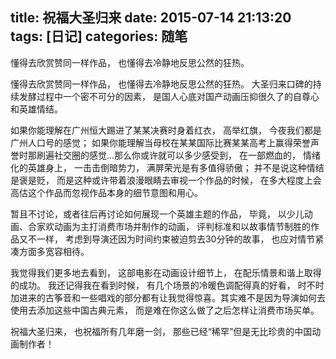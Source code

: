 title: 祝福大圣归来
date: 2015-07-14 21:13:20
tags: [日记]
categories: 随笔
---

懂得去欣赏赞同一样作品， 也懂得去冷静地反思公然的狂热。

<!-- more -->

懂得去欣赏赞同一样作品， 也懂得去冷静地反思公然的狂热。 大圣归来口碑的持续发酵过程中一个密不可分的因素， 是国人心底对国产动画压抑很久了的自尊心和英雄情结。

如果你能理解在广州恒大踢进了某某决赛时身着红衣， 高举红旗， 今夜我们都是广州人口号的感觉； 如果你能理解当母校在某某国际比赛某某高考上赢得荣誉声誉时那刷遍社交圈的感觉...那么你或许就可以多少感受到， 在一部燃血的， 情绪化的英雄身上， 一击击倒暗势力， 满屏荣光是有多值得骄傲； 并不是说这种情结是褒是贬， 而是这种或许带着浪漫眼睛去审视一个作品的时候， 在多大程度上会高估这个作品而忽视作品本身的细节意图和用心。

暂且不讨论，或者往后再讨论如何展现一个英雄主题的作品， 毕竟， 以少儿动画、合家欢动画为主打消费市场并制作的动画， 评判标准和以故事情节制胜的作品又不一样， 考虑到导演还因为时间约束被迫剪去30分钟的故事， 也应对情节紧凑方面多宽容相待。

我觉得我们更多地去看到， 这部电影在动画设计细节上， 在配乐情景和谐上取得的成功。 我还记得我在看到时候， 有几个场景的冷暖色调配得真的好看， 时不时加进来的古筝音和一些唱戏的部分都有让我觉得惊喜。其实难不是因为导演如何去使用去添加这些中国古典元素， 而是难在你这么做了之后怎样让消费市场买单。

祝福大圣归来， 也祝福所有几年磨一剑， 那些已经“稀罕”但是无比珍贵的中国动画制作者！
